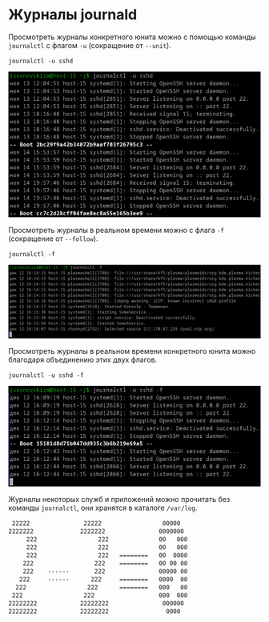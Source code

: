 # Журналы journald
Просмотреть журналы конкретного юнита можно с помощью команды `journalctl` с флагом `-u` (сокращение от `--unit`).
```
journalctl -u sshd
```
![1.png](/solutions/Systemd-3/screenshots/1.png)

Просмотреть журналы в реальном времени можно с флага `-f` (сокращение от `--follow`).
```
journalctl -f
```
![2.png](/solutions/Systemd-3/screenshots/2.png)

Просмотреть журналы в реальном времени конкретного юнита можно благодаря объединению этих двух флагов.
```
journalctl -u sshd -f
```
![3.png](/solutions/Systemd-3/screenshots/3.png)

Журналы некоторых служб и приложений можно прочитать без команды `journalctl`, они хранятся в каталоге `/var/log`.
```
 22222               22222                 00000
2222222             2222222               0000000
     222                 222              00   000
     222                 222              00   000
     222                 222   ========   00  0000
    222                 222    ========   00 00 00
    222    ------       222               00000 00
   222     ------      222     ========   0000  00
  222                 222      ========   000   00
 222                 222                  000  000
22222222            22222222               000000
22222222            22222222                0000
```
